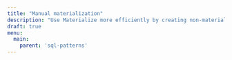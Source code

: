 ```yaml
---
title: "Manual materialization"
description: "Use Materialize more efficiently by creating non-materialized views, then indexes."
draft: true
menu:
  main:
    parent: 'sql-patterns'
---
```

